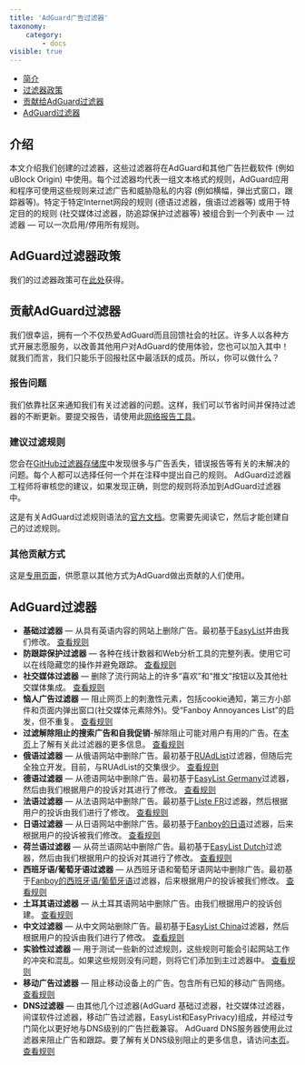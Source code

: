 ```yaml
---
title: 'AdGuard广告过滤器'
taxonomy:
    category:
        - docs
visible: true
---
```


* [简介](#introduction)
* [过滤器政策](#policy)
* [贡献给AdGuard过滤器](#contribute)
* [AdGuard过滤器](#filters)

<a name="introduction"></a>
## 介绍

本文介绍我们创建的过滤器，这些过滤器将在AdGuard和其他广告拦截软件 (例如uBlock Origin) 中使用。每个过滤器均代表一组文本格式的规则，AdGuard应用和程序可使用这些规则来过滤广告和威胁隐私的内容 (例如横幅，弹出式窗口，跟踪器等)。特定于特定Internet网段的规则 (德语过滤器，俄语过滤器等) 或用于特定目的的规则 (社交媒体过滤器，防追踪保护过滤器等) 被组合到一个列表中 — 过滤器 — 可以一次启用/停用所有规则。

<a name="policy"></a>
## AdGuard过滤器政策

我们的过滤器政策可在[此处](https://kb.adguard.com/general/adguard-filter-policy)获得。

<a name="contribute"></a>
## 贡献AdGuard过滤器

我们很幸运，拥有一个不仅热爱AdGuard而且回馈社会的社区。许多人以各种方式开展志愿服务，以改善其他用户对AdGuard的使用体验，您也可以加入其中！就我们而言，我们只能乐于回报社区中最活跃的成员。所以，你可以做什么？

### 报告问题

我们依靠社区来通知我们有关过滤器的问题。这样，我们可以节省时间并保持过滤器的不断更新。要提交报告，请使用此[网络报告工具](https://agrd.io/report)。

### 建议过滤规则

您会在[GitHub过滤器存储库](https://github.com/AdguardTeam/AdguardFilters/issues)中发现很多与广告丢失，错误报告等有关的未解决的问题。每个人都可以选择任何一个并在注释中提出自己的规则。 AdGuard过滤器工程师将审核您的建议，如果发现正确，则您的规则将添加到AdGuard过滤器中。

这是有关AdGuard过滤规则语法的[官方文档](https://kb.adguard.com/general/how-to-create-your-own-ad-filters)。您需要先阅读它，然后才能创建自己的过滤规则。

### 其他贡献方式

这是[专用页面](https://adguard.com/contribute.html)，供愿意以其他方式为AdGuard做出贡献的人们使用。

<a name="filters"></a>
## AdGuard过滤器

* **基础过滤器** — 从具有英语内容的网站上删除广告。最初基于[EasyList](https://easylist.to/)并由我们修改。 [查看规则](https://filters.adtidy.org/extension/chromium/filters/2.txt)
* **防跟踪保护过滤器** — 各种在线计数器和Web分析工具的完整列表。使用它可以在线隐藏您的操作并避免跟踪。 [查看规则](https://filters.adtidy.org/extension/chromium/filters/3.txt)
* **社交媒体过滤器** — 删除了流行网站上的许多“喜欢”和“推文”按钮以及其他社交媒体集成。 [查看规则](https://filters.adtidy.org/extension/chromium/filters/4.txt)
* **恼人广告过滤器** — 阻止网页上的刺激性元素，包括cookie通知，第三方小部件和页面内弹出窗口(社交媒体元素除外)。受“Fanboy Annoyances List”的启发，但不重复。 [查看规则](https://filters.adtidy.org/extension/chromium/filters/14.txt)
* **过滤解除阻止的搜索广告和自我促销**-解除阻止可能对用户有用的广告。在[本页](https://kb.adguard.com/zh/general/search-ads-and-self-promotion)上了解有关此过滤器的更多信息。 [查看规则](https://filters.adtidy.org/extension/chromium/filters/10.txt)
* **俄语过滤器** — 从俄语网站中删除广告。最初基于[RUAdList](https://code.google.com/p/ruadlist/)过滤器，但随后完全独立开发。目前，与RUAdList的交集很少。 [查看规则](https://filters.adtidy.org/extension/chromium/filters/1.txt)
* **德语过滤器** — 从德语网站中删除广告。最初基于[EasyList Germany](https://easylist.to/)过滤器，然后由我们根据用户的投诉对其进行了修改。 [查看规则](https://filters.adtidy.org/extension/chromium/filters/6.txt)
* **法语过滤器** — 从法语网站中删除广告。最初基于[Liste FR](https://forums.lanik.us/viewforum.php?f=91)过滤器，然后根据用户的投诉由我们进行了修改。 [查看规则](https://filters.adtidy.org/extension/chromium/filters/16.txt)
* **日语过滤器** — 从日语网站中删除广告。最初基于[Fanboy的日语](https://www.fanboy.co.nz/fanboy-japanese.txt)过滤器，后来根据用户的投诉被我们修改。 [查看规则](https://filters.adtidy.org/extension/chromium/filters/7.txt)
* **荷兰语过滤器** — 从荷兰语网站中删除广告。最初基于[EasyList Dutch](https://easylist.to/)过滤器，然后由我们根据用户的投诉对其进行了修改。 [查看规则](https://filters.adtidy.org/extension/chromium/filters/8.txt)
* **西班牙语/葡萄牙语过滤器** — 从西班牙语和葡萄牙语网站中删除广告。最初基于[Fanboy的西班牙语/葡萄牙语](https://www.fanboy.co.nz/fanboy-espanol.txt)过滤器，后来根据用户的投诉被我们修改。 [查看规则](https://filters.adtidy.org/extension/chromium/filters/9.txt)
* **土耳其语过滤器** — 从土耳其语网站中删除广告。由我们根据用户的投诉创建。 [查看规则](https://filters.adtidy.org/extension/chromium/filters/13.txt)
* **中文过滤器** — 从中文网站删除广告。最初基于[EasyList China](http://abpchina.org/forum/forum.php)过滤器，然后根据用户的投诉由我们进行了修改。 [查看规则](https://filters.adtidy.org/extension/chromium/filters/224.txt)
* **实验性过滤器** — 用于测试一些新的过滤规则，这些规则可能会引起网站工作的冲突和混乱。如果这些规则没有问题，则将它们添加到主过滤器中。 [查看规则](https://filters.adtidy.org/extension/chromium/filters/5.txt)
* **移动广告过滤器** — 阻止移动设备上的广告。包含所有已知的移动广告网络。 [查看规则](https://filters.adtidy.org/extension/chromium/filters/11.txt)
* **DNS过滤器** — 由其他几个过滤器(AdGuard 基础过滤器，社交媒体过滤器，间谍软件过滤器，移动广告过滤器，EasyList和EasyPrivacy)组成，并经过专门简化以更好地与DNS级别的广告拦截兼容。 AdGuard DNS服务器使用此过滤器来阻止广告和跟踪。要了解有关DNS级别阻止的更多信息，请访问[本页](https://adguard.com/adguard-dns/overview.html)。 [查看规则](https://adguardteam.github.io/AdGuardSDNSFilter/Filters/filter.txt)
